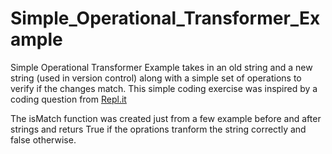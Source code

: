 # Simple_Operational_Transformer_Example

Simple Operational Transformer Example takes in an old string and a new string (used in version control) along with a simple set of operations to verify if the changes match.
This simple coding exercise was inspired by a coding question from [Repl.it](https://otcatchup.util.repl.co/)

The isMatch function was created just from a few example before and after strings and returs True if the oprations tranform the string correctly and false otherwise.


